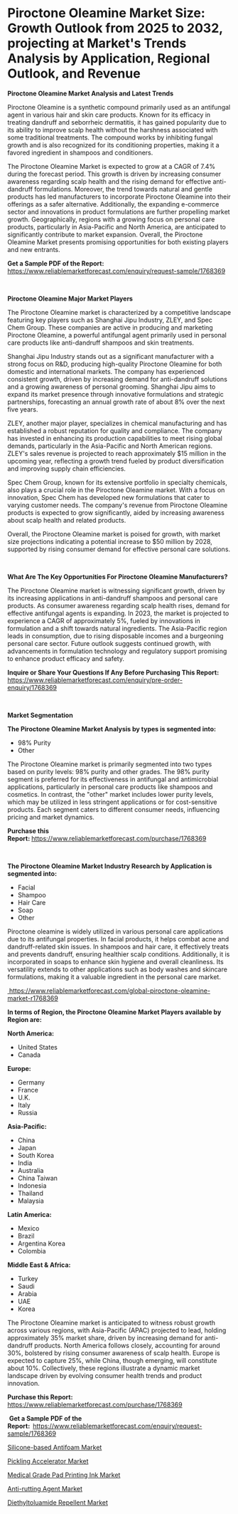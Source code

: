 <p><h1>Piroctone Oleamine Market Size: Growth Outlook from 2025 to 2032, projecting at Market's Trends Analysis by Application, Regional Outlook, and Revenue</h1></p><p><strong>Piroctone Oleamine Market Analysis and Latest Trends</strong></p>
<p><p>Piroctone Oleamine is a synthetic compound primarily used as an antifungal agent in various hair and skin care products. Known for its efficacy in treating dandruff and seborrheic dermatitis, it has gained popularity due to its ability to improve scalp health without the harshness associated with some traditional treatments. The compound works by inhibiting fungal growth and is also recognized for its conditioning properties, making it a favored ingredient in shampoos and conditioners.</p><p>The Piroctone Oleamine Market is expected to grow at a CAGR of 7.4% during the forecast period. This growth is driven by increasing consumer awareness regarding scalp health and the rising demand for effective anti-dandruff formulations. Moreover, the trend towards natural and gentle products has led manufacturers to incorporate Piroctone Oleamine into their offerings as a safer alternative. Additionally, the expanding e-commerce sector and innovations in product formulations are further propelling market growth. Geographically, regions with a growing focus on personal care products, particularly in Asia-Pacific and North America, are anticipated to significantly contribute to market expansion. Overall, the Piroctone Oleamine Market presents promising opportunities for both existing players and new entrants.</p></p>
<p><strong>Get a Sample PDF of the Report:&nbsp;</strong> <a href="https://www.reliablemarketforecast.com/enquiry/request-sample/1768369?utm_campaign=1890&utm_medium=2&utm_source=Github&utm_content=ia&utm_term=03042025&utm_id=piroctone-oleamine">https://www.reliablemarketforecast.com/enquiry/request-sample/1768369</a></p>
<p>&nbsp;</p>
<p><strong>Piroctone Oleamine Major Market Players</strong></p>
<p><p>The Piroctone Oleamine market is characterized by a competitive landscape featuring key players such as Shanghai Jipu Industry, ZLEY, and Spec Chem Group. These companies are active in producing and marketing Piroctone Oleamine, a powerful antifungal agent primarily used in personal care products like anti-dandruff shampoos and skin treatments.</p><p>Shanghai Jipu Industry stands out as a significant manufacturer with a strong focus on R&D, producing high-quality Piroctone Oleamine for both domestic and international markets. The company has experienced consistent growth, driven by increasing demand for anti-dandruff solutions and a growing awareness of personal grooming. Shanghai Jipu aims to expand its market presence through innovative formulations and strategic partnerships, forecasting an annual growth rate of about 8% over the next five years.</p><p>ZLEY, another major player, specializes in chemical manufacturing and has established a robust reputation for quality and compliance. The company has invested in enhancing its production capabilities to meet rising global demands, particularly in the Asia-Pacific and North American regions. ZLEY's sales revenue is projected to reach approximately $15 million in the upcoming year, reflecting a growth trend fueled by product diversification and improving supply chain efficiencies.</p><p>Spec Chem Group, known for its extensive portfolio in specialty chemicals, also plays a crucial role in the Piroctone Oleamine market. With a focus on innovation, Spec Chem has developed new formulations that cater to varying customer needs. The company's revenue from Piroctone Oleamine products is expected to grow significantly, aided by increasing awareness about scalp health and related products.</p><p>Overall, the Piroctone Oleamine market is poised for growth, with market size projections indicating a potential increase to $50 million by 2028, supported by rising consumer demand for effective personal care solutions.</p></p>
<p>&nbsp;</p>
<p><strong>What Are The Key Opportunities For Piroctone Oleamine Manufacturers?</strong></p>
<p><p>The Piroctone Oleamine market is witnessing significant growth, driven by its increasing applications in anti-dandruff shampoos and personal care products. As consumer awareness regarding scalp health rises, demand for effective antifungal agents is expanding. In 2023, the market is projected to experience a CAGR of approximately 5%, fueled by innovations in formulation and a shift towards natural ingredients. The Asia-Pacific region leads in consumption, due to rising disposable incomes and a burgeoning personal care sector. Future outlook suggests continued growth, with advancements in formulation technology and regulatory support promising to enhance product efficacy and safety.</p></p>
<p><strong>Inquire or Share Your Questions If Any Before Purchasing This Report:</strong> <a href="https://www.reliablemarketforecast.com/enquiry/pre-order-enquiry/1768369?utm_campaign=1890&utm_medium=2&utm_source=Github&utm_content=ia&utm_term=03042025&utm_id=piroctone-oleamine">https://www.reliablemarketforecast.com/enquiry/pre-order-enquiry/1768369</a></p>
<p>&nbsp;</p>
<p><strong>Market Segmentation</strong></p>
<p><strong>The Piroctone Oleamine Market Analysis by types is segmented into:</strong></p>
<p><ul><li>98% Purity</li><li>Other</li></ul></p>
<p><p>The Piroctone Oleamine market is primarily segmented into two types based on purity levels: 98% purity and other grades. The 98% purity segment is preferred for its effectiveness in antifungal and antimicrobial applications, particularly in personal care products like shampoos and cosmetics. In contrast, the "other" market includes lower purity levels, which may be utilized in less stringent applications or for cost-sensitive products. Each segment caters to different consumer needs, influencing pricing and market dynamics.</p></p>
<p><strong>Purchase this Report:&nbsp;</strong><a href="https://www.reliablemarketforecast.com/purchase/1768369?utm_campaign=1890&utm_medium=2&utm_source=Github&utm_content=ia&utm_term=03042025&utm_id=piroctone-oleamine">https://www.reliablemarketforecast.com/purchase/1768369</a></p>
<p>&nbsp;</p>
<p><strong>The Piroctone Oleamine Market Industry Research by Application is segmented into:</strong></p>
<p><ul><li>Facial</li><li>Shampoo</li><li>Hair Care</li><li>Soap</li><li>Other</li></ul></p>
<p><p>Piroctone oleamine is widely utilized in various personal care applications due to its antifungal properties. In facial products, it helps combat acne and dandruff-related skin issues. In shampoos and hair care, it effectively treats and prevents dandruff, ensuring healthier scalp conditions. Additionally, it is incorporated in soaps to enhance skin hygiene and overall cleanliness. Its versatility extends to other applications such as body washes and skincare formulations, making it a valuable ingredient in the personal care market.</p></p>
<p><a href="https://www.reliablemarketforecast.com/global-piroctone-oleamine-market-r1768369?utm_campaign=1890&utm_medium=2&utm_source=Github&utm_content=ia&utm_term=03042025&utm_id=piroctone-oleamine">&nbsp;https://www.reliablemarketforecast.com/global-piroctone-oleamine-market-r1768369</a></p>
<p><strong>In terms of Region, the Piroctone Oleamine Market Players available by Region are:</strong></p>
<p>
    <p> <strong> North America: </strong>
        <ul>
            <li>United States</li>
            <li>Canada</li>
        </ul>
        </p> 
    <p> <strong> Europe: </strong>
        <ul>
            <li>Germany</li>
            <li>France</li>
            <li>U.K.</li>
            <li>Italy</li>
            <li>Russia</li>
        </ul>
        </p> 
    <p> <strong> Asia-Pacific: </strong>
        <ul>
            <li>China</li>
            <li>Japan</li>
            <li>South Korea</li>
            <li>India</li>
            <li>Australia</li>
            <li>China Taiwan</li>
            <li>Indonesia</li>
            <li>Thailand</li>
            <li>Malaysia</li>
        </ul>
        </p> 
    <p> <strong> Latin America: </strong>
        <ul>
            <li>Mexico</li>
            <li>Brazil</li>
            <li>Argentina Korea</li>
            <li>Colombia</li>
        </ul>
        </p> 
    <p> <strong> Middle East & Africa: </strong>
        <ul>
            <li>Turkey</li>
            <li>Saudi</li>
            <li>Arabia</li>
            <li>UAE</li>
            <li>Korea</li>
        </ul>
    </p>
    </p>
<p><p>The Piroctone Oleamine market is anticipated to witness robust growth across various regions, with Asia-Pacific (APAC) projected to lead, holding approximately 35% market share, driven by increasing demand for anti-dandruff products. North America follows closely, accounting for around 30%, bolstered by rising consumer awareness of scalp health. Europe is expected to capture 25%, while China, though emerging, will constitute about 10%. Collectively, these regions illustrate a dynamic market landscape driven by evolving consumer health trends and product innovation.</p></p>
<p><strong>Purchase this Report: </strong><a href="https://www.reliablemarketforecast.com/purchase/1768369?utm_campaign=1890&utm_medium=2&utm_source=Github&utm_content=ia&utm_term=03042025&utm_id=piroctone-oleamine">https://www.reliablemarketforecast.com/purchase/1768369</a></p>
<p>&nbsp;<strong>Get a Sample PDF of the Report:&nbsp;&nbsp;</strong><a href="https://www.reliablemarketforecast.com/enquiry/request-sample/1768369?utm_campaign=1890&utm_medium=2&utm_source=Github&utm_content=ia&utm_term=03042025&utm_id=piroctone-oleamine">https://www.reliablemarketforecast.com/enquiry/request-sample/1768369</a></p>
<p><strong></strong></p>
<p><p><a href="https://github.com/hatlepigna2s/Market-Research-Report-List-1/blob/main/silicone-based-antifoam-market.md?utm_campaign=1890&utm_medium=2&utm_source=Github&utm_content=ia&utm_term=03042025&utm_id=piroctone-oleamine">Silicone-based Antifoam Market</a></p><p><a href="https://github.com/vestadjogile/Market-Research-Report-List-1/blob/main/pickling-accelerator-market.md?utm_campaign=1890&utm_medium=2&utm_source=Github&utm_content=ia&utm_term=03042025&utm_id=piroctone-oleamine">Pickling Accelerator Market</a></p><p><a href="https://github.com/eskelimaksic/Market-Research-Report-List-1/blob/main/medical-grade-pad-printing-ink-market.md?utm_campaign=1890&utm_medium=2&utm_source=Github&utm_content=ia&utm_term=03042025&utm_id=piroctone-oleamine">Medical Grade Pad Printing Ink Market</a></p><p><a href="https://github.com/lelahokendo/Market-Research-Report-List-1/blob/main/anti-rutting-agent-market.md?utm_campaign=1890&utm_medium=2&utm_source=Github&utm_content=ia&utm_term=03042025&utm_id=piroctone-oleamine">Anti-rutting Agent Market</a></p><p><a href="https://github.com/wantadhagino/Market-Research-Report-List-1/blob/main/diethyltoluamide-repellent-market.md?utm_campaign=1890&utm_medium=2&utm_source=Github&utm_content=ia&utm_term=03042025&utm_id=piroctone-oleamine">Diethyltoluamide Repellent Market</a></p></p>